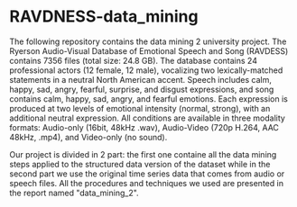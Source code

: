 # RAVDNESS-data_mining
The following repository contains the data mining 2 university project. The Ryerson Audio-Visual Database of Emotional Speech and Song (RAVDESS) contains 7356 files (total size: 24.8 GB).
The database contains 24 professional actors (12 female, 12 male), vocalizing two lexically-matched statements in a neutral North American accent.
Speech includes calm, happy, sad, angry, fearful, surprise, and disgust expressions, and song contains calm, happy, sad, angry, and fearful emotions. 
Each expression is produced at two levels of emotional intensity (normal, strong), with an additional neutral expression. 
All conditions are available in three modality formats: Audio-only (16bit, 48kHz .wav), Audio-Video (720p H.264, AAC 48kHz, .mp4), and Video-only (no sound).

Our project is divided in 2 part: the first one containe all the data mining steps applied to the structured data version of the dataset while in the second part we use the original time series data that comes from audio or speech files.
All the procedures and techniques we used are presented in the report named "data_mining_2".

